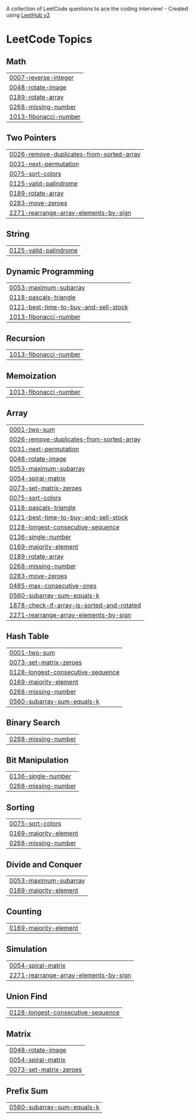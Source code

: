 A collection of LeetCode questions to ace the coding interview! - Created using [LeetHub v2](https://github.com/arunbhardwaj/LeetHub-2.0)
<!---LeetCode Topics Start-->
# LeetCode Topics
## Math
|  |
| ------- |
| [0007-reverse-integer](https://github.com/Umais-Ah/Leetcode-DSA-Solutions-/tree/master/0007-reverse-integer) |
| [0048-rotate-image](https://github.com/Umais-Ah/Leetcode/tree/master/0048-rotate-image) |
| [0189-rotate-array](https://github.com/Umais-Ah/Leetcode/tree/master/0189-rotate-array) |
| [0268-missing-number](https://github.com/Umais-Ah/Leetcode/tree/master/0268-missing-number) |
| [1013-fibonacci-number](https://github.com/Umais-Ah/Leetcode-DSA-Solutions-/tree/master/1013-fibonacci-number) |
## Two Pointers
|  |
| ------- |
| [0026-remove-duplicates-from-sorted-array](https://github.com/Umais-Ah/Leetcode/tree/master/0026-remove-duplicates-from-sorted-array) |
| [0031-next-permutation](https://github.com/Umais-Ah/Leetcode/tree/master/0031-next-permutation) |
| [0075-sort-colors](https://github.com/Umais-Ah/Leetcode/tree/master/0075-sort-colors) |
| [0125-valid-palindrome](https://github.com/Umais-Ah/Leetcode-DSA-Solutions-/tree/master/0125-valid-palindrome) |
| [0189-rotate-array](https://github.com/Umais-Ah/Leetcode/tree/master/0189-rotate-array) |
| [0283-move-zeroes](https://github.com/Umais-Ah/Leetcode/tree/master/0283-move-zeroes) |
| [2271-rearrange-array-elements-by-sign](https://github.com/Umais-Ah/Leetcode/tree/master/2271-rearrange-array-elements-by-sign) |
## String
|  |
| ------- |
| [0125-valid-palindrome](https://github.com/Umais-Ah/Leetcode-DSA-Solutions-/tree/master/0125-valid-palindrome) |
## Dynamic Programming
|  |
| ------- |
| [0053-maximum-subarray](https://github.com/Umais-Ah/Leetcode/tree/master/0053-maximum-subarray) |
| [0118-pascals-triangle](https://github.com/Umais-Ah/Leetcode/tree/master/0118-pascals-triangle) |
| [0121-best-time-to-buy-and-sell-stock](https://github.com/Umais-Ah/Leetcode/tree/master/0121-best-time-to-buy-and-sell-stock) |
| [1013-fibonacci-number](https://github.com/Umais-Ah/Leetcode-DSA-Solutions-/tree/master/1013-fibonacci-number) |
## Recursion
|  |
| ------- |
| [1013-fibonacci-number](https://github.com/Umais-Ah/Leetcode-DSA-Solutions-/tree/master/1013-fibonacci-number) |
## Memoization
|  |
| ------- |
| [1013-fibonacci-number](https://github.com/Umais-Ah/Leetcode-DSA-Solutions-/tree/master/1013-fibonacci-number) |
## Array
|  |
| ------- |
| [0001-two-sum](https://github.com/Umais-Ah/Leetcode/tree/master/0001-two-sum) |
| [0026-remove-duplicates-from-sorted-array](https://github.com/Umais-Ah/Leetcode/tree/master/0026-remove-duplicates-from-sorted-array) |
| [0031-next-permutation](https://github.com/Umais-Ah/Leetcode/tree/master/0031-next-permutation) |
| [0048-rotate-image](https://github.com/Umais-Ah/Leetcode/tree/master/0048-rotate-image) |
| [0053-maximum-subarray](https://github.com/Umais-Ah/Leetcode/tree/master/0053-maximum-subarray) |
| [0054-spiral-matrix](https://github.com/Umais-Ah/Leetcode/tree/master/0054-spiral-matrix) |
| [0073-set-matrix-zeroes](https://github.com/Umais-Ah/Leetcode/tree/master/0073-set-matrix-zeroes) |
| [0075-sort-colors](https://github.com/Umais-Ah/Leetcode/tree/master/0075-sort-colors) |
| [0118-pascals-triangle](https://github.com/Umais-Ah/Leetcode/tree/master/0118-pascals-triangle) |
| [0121-best-time-to-buy-and-sell-stock](https://github.com/Umais-Ah/Leetcode/tree/master/0121-best-time-to-buy-and-sell-stock) |
| [0128-longest-consecutive-sequence](https://github.com/Umais-Ah/Leetcode/tree/master/0128-longest-consecutive-sequence) |
| [0136-single-number](https://github.com/Umais-Ah/Leetcode/tree/master/0136-single-number) |
| [0169-majority-element](https://github.com/Umais-Ah/Leetcode/tree/master/0169-majority-element) |
| [0189-rotate-array](https://github.com/Umais-Ah/Leetcode/tree/master/0189-rotate-array) |
| [0268-missing-number](https://github.com/Umais-Ah/Leetcode/tree/master/0268-missing-number) |
| [0283-move-zeroes](https://github.com/Umais-Ah/Leetcode/tree/master/0283-move-zeroes) |
| [0485-max-consecutive-ones](https://github.com/Umais-Ah/Leetcode/tree/master/0485-max-consecutive-ones) |
| [0560-subarray-sum-equals-k](https://github.com/Umais-Ah/Leetcode/tree/master/0560-subarray-sum-equals-k) |
| [1878-check-if-array-is-sorted-and-rotated](https://github.com/Umais-Ah/Leetcode/tree/master/1878-check-if-array-is-sorted-and-rotated) |
| [2271-rearrange-array-elements-by-sign](https://github.com/Umais-Ah/Leetcode/tree/master/2271-rearrange-array-elements-by-sign) |
## Hash Table
|  |
| ------- |
| [0001-two-sum](https://github.com/Umais-Ah/Leetcode/tree/master/0001-two-sum) |
| [0073-set-matrix-zeroes](https://github.com/Umais-Ah/Leetcode/tree/master/0073-set-matrix-zeroes) |
| [0128-longest-consecutive-sequence](https://github.com/Umais-Ah/Leetcode/tree/master/0128-longest-consecutive-sequence) |
| [0169-majority-element](https://github.com/Umais-Ah/Leetcode/tree/master/0169-majority-element) |
| [0268-missing-number](https://github.com/Umais-Ah/Leetcode/tree/master/0268-missing-number) |
| [0560-subarray-sum-equals-k](https://github.com/Umais-Ah/Leetcode/tree/master/0560-subarray-sum-equals-k) |
## Binary Search
|  |
| ------- |
| [0268-missing-number](https://github.com/Umais-Ah/Leetcode/tree/master/0268-missing-number) |
## Bit Manipulation
|  |
| ------- |
| [0136-single-number](https://github.com/Umais-Ah/Leetcode/tree/master/0136-single-number) |
| [0268-missing-number](https://github.com/Umais-Ah/Leetcode/tree/master/0268-missing-number) |
## Sorting
|  |
| ------- |
| [0075-sort-colors](https://github.com/Umais-Ah/Leetcode/tree/master/0075-sort-colors) |
| [0169-majority-element](https://github.com/Umais-Ah/Leetcode/tree/master/0169-majority-element) |
| [0268-missing-number](https://github.com/Umais-Ah/Leetcode/tree/master/0268-missing-number) |
## Divide and Conquer
|  |
| ------- |
| [0053-maximum-subarray](https://github.com/Umais-Ah/Leetcode/tree/master/0053-maximum-subarray) |
| [0169-majority-element](https://github.com/Umais-Ah/Leetcode/tree/master/0169-majority-element) |
## Counting
|  |
| ------- |
| [0169-majority-element](https://github.com/Umais-Ah/Leetcode/tree/master/0169-majority-element) |
## Simulation
|  |
| ------- |
| [0054-spiral-matrix](https://github.com/Umais-Ah/Leetcode/tree/master/0054-spiral-matrix) |
| [2271-rearrange-array-elements-by-sign](https://github.com/Umais-Ah/Leetcode/tree/master/2271-rearrange-array-elements-by-sign) |
## Union Find
|  |
| ------- |
| [0128-longest-consecutive-sequence](https://github.com/Umais-Ah/Leetcode/tree/master/0128-longest-consecutive-sequence) |
## Matrix
|  |
| ------- |
| [0048-rotate-image](https://github.com/Umais-Ah/Leetcode/tree/master/0048-rotate-image) |
| [0054-spiral-matrix](https://github.com/Umais-Ah/Leetcode/tree/master/0054-spiral-matrix) |
| [0073-set-matrix-zeroes](https://github.com/Umais-Ah/Leetcode/tree/master/0073-set-matrix-zeroes) |
## Prefix Sum
|  |
| ------- |
| [0560-subarray-sum-equals-k](https://github.com/Umais-Ah/Leetcode/tree/master/0560-subarray-sum-equals-k) |
<!---LeetCode Topics End-->